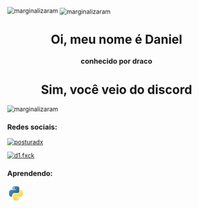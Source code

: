 <p><img align="left" src="https://github-readme-stats.vercel.app/api/top-langs?username=marginalizaram&show_icons=true&locale=en&layout=compact" alt="marginalizaram" /></p>

<p>&nbsp;<img align="center" src="https://github-readme-stats.vercel.app/api?username=marginalizaram&show_icons=true&locale=en" alt="marginalizaram" /></p>

<h1 align="center">Oi, meu nome é Daniel</h1>
<h3 align="center">conhecido por draco</h3>
<h1 align="center">Sim, você veio do discord</h1>




<p align="left"> <img src="https://komarev.com/ghpvc/?username=marginalizaram&label=Visualizações%20Do%20Perfil&color=000000&style=flat" alt="marginalizaram" /> </p>

<h3 align="left">Redes sociais:</h3>

<p align="left"> <a href="https://twitter.com/posturadx" target="blank"><img src="https://img.shields.io/twitter/follow/posturadx?logo=twitter&style=for-the-badge" alt="posturadx" /></a> 

</p> <p align="left"> <a href="https://instagram.com/d1.fxck" target="blank"><img src="https://img.shields.io/badge/Instagram-E4405F?style=for-the-badge&logo=instagram&logoColor=white" alt="d1.fxck" /></a> </p>

<h3 align="left">Aprendendo:</h3>
<p align="left"> <a href="https://www.python.org" target="_blank"> <img src="https://raw.githubusercontent.com/devicons/devicon/master/icons/python/python-original.svg" alt="python" width="40" height="40"/> </a> </p>

